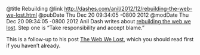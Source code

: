 @title Rebuilding
@link http://dashes.com/anil/2012/12/rebuilding-the-web-we-lost.html
@pubDate Thu Dec 20 09:34:05 -0800 2012
@modDate Thu Dec 20 09:34:05 -0800 2012
Anil Dash writes about <a href="http://dashes.com/anil/2012/12/rebuilding-the-web-we-lost.html">rebuilding the web we lost</a>. Step one is “Take responsibility and accept blame.”

This is a follow-up to his post <a href="http://dashes.com/anil/2012/12/the-web-we-lost.html">The Web We Lost</a>, which you should read first if you haven’t already.
